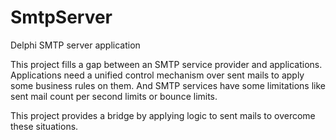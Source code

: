 # SmtpServer
Delphi SMTP server application

This project fills a gap between an SMTP service provider and applications.
Applications need a unified control mechanism over sent mails to apply some business rules on them.
And SMTP services have some limitations like sent mail count per second limits or bounce limits.

This project provides a bridge by applying logic to sent mails to overcome these situations.
